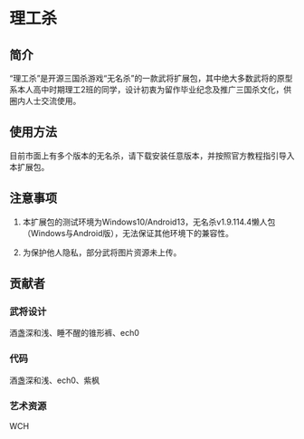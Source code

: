 # 理工杀

## 简介

“理工杀”是开源三国杀游戏“无名杀”的一款武将扩展包，其中绝大多数武将的原型系本人高中时期理工2班的同学，设计初衷为留作毕业纪念及推广三国杀文化，供圈内人士交流使用。

## 使用方法

目前市面上有多个版本的无名杀，请下载安装任意版本，并按照官方教程指引导入本扩展包。

## 注意事项

1. 本扩展包的测试环境为Windows10/Android13，无名杀v1.9.114.4懒人包（Windows与Android版），无法保证其他环境下的兼容性。

2. 为保护他人隐私，部分武将图片资源未上传。

## 贡献者

### 武将设计

酒盏深和浅、睡不醒的锥形裤、ech0

### 代码

酒盏深和浅、ech0、紫枫

### 艺术资源
WCH
